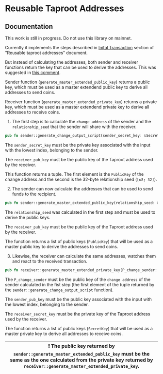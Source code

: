 # Reusable Taproot Addresses

## Documentation

This work is still in progress. Do not use this library on mainnet.

Currently it implements the steps described in [Inital Transaction](https://gist.github.com/Kixunil/0ddb3a9cdec33342b97431e438252c0a?permalink_comment_id=4081736#initial-transaction) section of "Reusable taproot addresses" document.

But instead of calculating the addresses, both sender and receiver functions return the key that can be used to derive the addresses. This was suggested in [this comment](https://gist.github.com/Kixunil/0ddb3a9cdec33342b97431e438252c0a?permalink_comment_id=4108087#gistcomment-4108087).

Sender function (`generate_master_extended_public_key`) returns a public key, which must be used as a master extendend public key to derive all addresses to send coins.

Receiver function (`generate_master_extended_private_key`) returns a private key, which must be used as a master extendend private key to derive all addresses to receive coins.

1) The first step is to calculate the `change address` of the sender and the `relationship_seed` that the sender will share with the receiver.

```rust
pub fn sender::generate_change_output_script(sender_secret_key: &SecretKey, receiver_pub_key: &PublicKey) -> (PublicKey, [u8; 32]);
```

The `sender_secret_key` must be the private key associated with the input with the lowest index, belonging to the sender.

The `receiver_pub_key` must be the public key of the Taproot address used by the receiver.

This function returns a tuple. The first element is the `PublicKey` of the change address and the second is the 32-byte relationship seed (`[u8; 32]`).


2) The sender can now calculate the addresses that can be used to send funds to the recipient.

```rust
pub fn sender::generate_master_extended_public_key(relationship_seed: &[u8; 32], receiver_pub_key: &PublicKey) -> Vec<PublicKey>;
```

The `relationship_seed` was calculated in the first step and must be used to derive the public keys.

The `receiver_pub_key` must be the public key of the Taproot address used by the receiver.

The function returns a list of public keys (`PublicKey`) that will be used as a master public key to derive the addresses to send coins.

3) Likewise, the receiver can calculate the same addresses, watches them and react to the received transaction.

```rust
pub fn receiver::generate_master_extended_private_key(P_change_sender: &PublicKey, sender_pub_key: &PublicKey, receiver_secret_key: &SecretKey) -> Vec<PublicKey>;
```

The `P_change_sender` must be the public key of the `change address` of the sender calculated in the fist step (the first element of the tuple returned by the `sender::generate_change_output_script` function).

The `sender_pub_key` must be the public key associated with the input with the lowest index, belonging to the sender.

The `receiver_secret_key` must be the private key of the Taproot address used by the receiver.

The function returns a list of public keys (`SecretKey`) that will be used as a master private key to derive all addresses to receive coins.

| :exclamation:  The public key returned by `sender::generate_master_extended_public_key` must be the same as the one calculated from the private key returned by `receiver::generate_master_extended_private_key`.  |
-----------------------------------------------------------------------------------------------------------------------------------------------------------------------------------------------------------------------|
```
